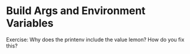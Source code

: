 # Build Args and Environment Variables


Exercise: Why does the printenv include the value lemon? How do you fix this?





